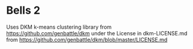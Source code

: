# Bells 2

Uses DKM k-means clustering library from https://github.com/genbattle/dkm under the
License in dkm-LICENSE.md from https://github.com/genbattle/dkm/blob/master/LICENSE.md

